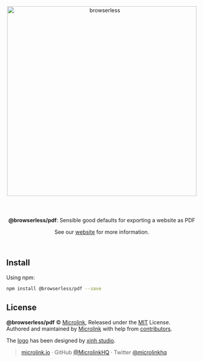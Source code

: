 <div align="center">
  <img style="width: 500px; margin:3rem 0 1.5rem;" src="https://browserless.js.org/static/logo-banner.png" alt="browserless">
  <br>
  <br>
  <p align="center"><strong>@browserless/pdf</strong>: Sensible good defaults for exporting a website as PDF</p>
  <p align="center">See our <a href="https://browserless.js.org" target='_blank' rel='noopener noreferrer'>website</a> for more information.</p>
  <br>
</div>

## Install

Using npm:

```sh
npm install @browserless/pdf --save
```

## License

**@browserless/pdf** © [Microlink](https://microlink.io), Released under the [MIT](https://github.com/microlinkhq/browserless/blob/master/LICENSE.md) License.<br>
Authored and maintained by [Microlink](https://microlink.io) with help from [contributors](https://github.com/microlinkhq/browserless/contributors).

The [logo](https://thenounproject.com/term/browser/288309/) has been designed by [xinh studio](https://xinh.studio).

> [microlink.io](https://microlink.io) · GitHub [@MicrolinkHQ](https://github.com/microlinkhq) · Twitter [@microlinkhq](https://twitter.com/microlinkhq)
